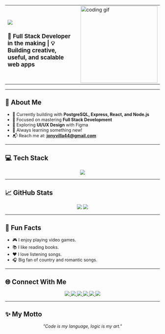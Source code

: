 <!-- Título principal animado -->
<div align="center">
  <table>
    <tr>
      <td align="left" style="vertical-align: middle;">
        <p>
          <img src="https://readme-typing-svg.herokuapp.com?font=Time+New+Roman&color=ffffff&size=25&center=false&vCenter=true&width=400&height=60&lines=👋+¡Hi,+I'm+Jonhatan%2C;Computer+Systems+Engineer%2C;Let's+Code%21" />
        </p>
        <h3>🚀 Full Stack Developer in the making | 💡 Building creative, useful, and scalable web apps</h3>
      </td>
      <td>
        <img src="https://media.giphy.com/media/qgQUggAC3Pfv687qPC/giphy.gif" width="250" alt="coding gif" />
      </td>
    </tr>
  </table>
</div>

---

## 🚀 About Me

- 🔭 Currently building with **PostgreSQL, Express, React, and Node.js**
- 🌱 Focused on mastering **Full Stack Development**
- 🎨 Exploring **UI/UX Design** with Figma
- 🧠 Always learning something new!
- 📬 Reach me at: **jonyvilla44@gmail.com**

---

## 💻 Tech Stack

<p align="center">
  <img src="https://skillicons.dev/icons?i=git,css,sass,discord,postgres,express,figma,github,html,js,materialui,nodejs,postman,react,jquery,redux,tailwind,bootstrap,ts,vscode&perline=14" />
</p>

---

## 📈 GitHub Stats

<p align="center">
  <img src="https://github-readme-stats.vercel.app/api?username=ProgramadorXP&show_icons=true&theme=tokyonight&count_private=true" />
  <img src="https://github-readme-stats.vercel.app/api/top-langs/?username=ProgramadorXP&layout=compact&theme=tokyonight" />
</p>

---

## 🧠 Fun Facts

- 🎮 I enjoy playing video games.
- 📚 I like reading books.
- ❤️ I love listening songs.
- 🎧 Big fan of country and romantic songs.

---

## 🌐 Connect With Me

<p align="center">
  <a href="https://www.linkedin.com/in/jonhatanvillalobos/" target="_blank">
    <img src="https://img.shields.io/badge/LinkedIn-0077B5?style=for-the-badge&logo=linkedin&logoColor=white" />
  </a>
  <a href="https://x.com/JonhatanVillal1" target="_blank">
    <img src="https://img.shields.io/badge/X-%23000000.svg?style=for-the-badge&logo=X&logoColor=white" />
  </a>
  <a href="https://www.facebook.com/jonhatan.villalobos.5" target="_blank">
    <img src="https://img.shields.io/badge/Facebook-1877F2?style=for-the-badge&logo=facebook&logoColor=white" />
  </a>
  <a href="https://www.instagram.com/jonyvilla/" target="_blank">
    <img src="https://img.shields.io/badge/Instagram-%23E4405F.svg?style=for-the-badge&logo=instagram&logoColor=white" />
  </a>
  <a href="https://jonhatan-portfolio.netlify.app/" target="_blank">
    <img src="https://img.shields.io/badge/Portfolio-000?style=for-the-badge&logo=firefox&logoColor=white" />
  </a>
  <a href="https://discordapp.com/users/375717319655161877" target="_blank">
    <img src="https://img.shields.io/badge/Discord-5865F2?style=for-the-badge&logo=discord&logoColor=white" />
  </a>
</p>

---

## ✨ My Motto

<p align="center">
  <i>"Code is my language, logic is my art."</i>
</p>
